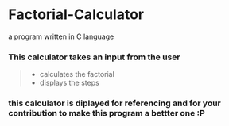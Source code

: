 # Factorial-Calculator
a program written in C language


### This calculator takes an input from the user
> * calculates the factorial
> * displays the steps


### this calculator is diplayed for referencing and for your contribution to make this program a bettter one :P
